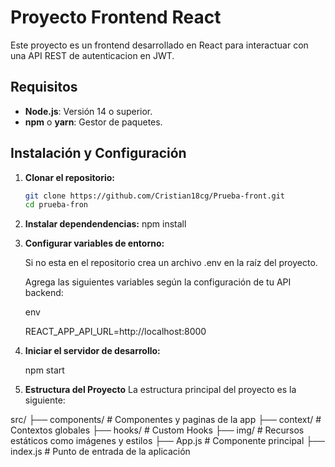 # Proyecto Frontend React

Este proyecto es un frontend desarrollado en React para interactuar con una API REST de autenticacion en JWT.

## Requisitos

- **Node.js**: Versión 14 o superior.
- **npm** o **yarn**: Gestor de paquetes.

## Instalación y Configuración

1. **Clonar el repositorio:**
   ```bash
   git clone https://github.com/Cristian18cg/Prueba-front.git
   cd prueba-fron

2. **Instalar dependendencias:**
    npm install
    
3. **Configurar variables de entorno:**

    Si no esta en el repositorio crea un archivo .env en la raíz del proyecto.

    Agrega las siguientes variables según la configuración de tu API backend:

    env

    REACT_APP_API_URL=http://localhost:8000

4. **Iniciar el servidor de desarrollo:**

    npm start   

5. **Estructura del Proyecto**
La estructura principal del proyecto es la siguiente:

src/
├── components/       # Componentes y paginas de la app
├── context/          # Contextos globales 
├── hooks/            # Custom Hooks 
├── img/              # Recursos estáticos como imágenes y estilos
├── App.js            # Componente principal
├── index.js          # Punto de entrada de la aplicación    